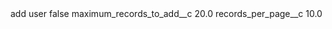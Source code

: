 <?xml version="1.0" encoding="UTF-8"?>
<CustomMetadata xmlns="http://soap.sforce.com/2006/04/metadata" xmlns:xsi="http://www.w3.org/2001/XMLSchema-instance" xmlns:xsd="http://www.w3.org/2001/XMLSchema">
    <label>add user</label>
    <protected>false</protected>
    <values>
        <field>maximum_records_to_add__c</field>
        <value xsi:type="xsd:double">20.0</value>
    </values>
    <values>
        <field>records_per_page__c</field>
        <value xsi:type="xsd:double">10.0</value>
    </values>
</CustomMetadata>
